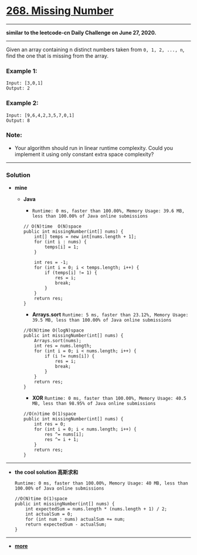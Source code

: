 # [268. Missing Number](https://leetcode.com/problems/missing-number/description/)

---

**similar to the leetcode-cn Daily Challenge on June 27, 2020.**

---


Given an array containing n distinct numbers taken from `0, 1, 2, ..., n`, find the one that is missing from the array.

### Example 1:
```
Input: [3,0,1]
Output: 2
```

### Example 2:
```
Input: [9,6,4,2,3,5,7,0,1]
Output: 8
```

### Note:
* Your algorithm should run in linear runtime complexity. Could you implement it using only constant extra space complexity?

---

### Solution

* **mine**  
	* **Java**
		* `Runtime: 0 ms, faster than 100.00%, Memory Usage: 39.6 MB, less than 100.00% of Java online submissions`
      ```
      // O(N)time  O(N)space
      public int missingNumber(int[] nums) {
          int[] temps = new int[nums.length + 1];
          for (int i : nums) {
              temps[i] = 1;
          }

          int res = -1;
          for (int i = 0; i < temps.length; i++) {
              if (temps[i] != 1) {
                  res = i;
                  break;
              }
          }
          return res;
      }
      ```
		
		* **Arrays.sort** `Runtime: 5 ms, faster than 23.12%, Memory Usage: 39.5 MB, less than 100.00% of Java online submissions`
      ```
      //O(N)time O(logN)space
      public int missingNumber(int[] nums) {
          Arrays.sort(nums);
          int res = nums.length;
          for (int i = 0; i < nums.length; i++) {
              if (i != nums[i]) {
                  res = i;
                  break;
              }
          }
          return res;
      }
      ```

		* **XOR** `Runtime: 0 ms, faster than 100.00%, Memory Usage: 40.5 MB, less than 98.95% of Java online submissions`
      ```
      //O(n)time O(1)space
      public int missingNumber(int[] nums) {
          int res = 0;
          for (int i = 0; i < nums.length; i++) {
              res ^= nums[i];
              res ^= i + 1;
          }
          return res;
      }
      ```

---

* **the cool solution  高斯求和**  

	`Runtime: 0 ms, faster than 100.00%, Memory Usage: 40 MB, less than 100.00% of Java online submissions`
  ```
  //O(N)time O(1)space
  public int missingNumber(int[] nums) {
      int expectedSum = nums.length * (nums.length + 1) / 2;
      int actualSum = 0;
      for (int num : nums) actualSum += num;
      return expectedSum - actualSum;
  }
  ```
  
---
  
* **[more](https://leetcode.com/problems/missing-number/solution/)**
